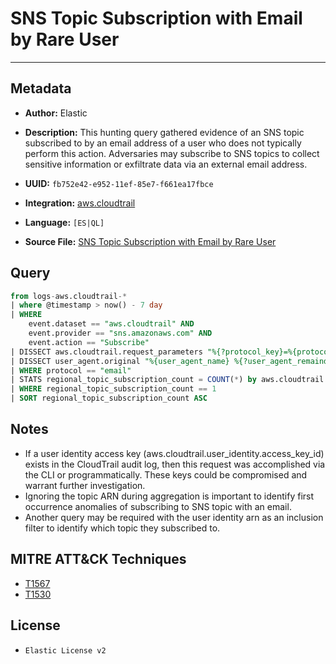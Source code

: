 # SNS Topic Subscription with Email by Rare User

---

## Metadata

- **Author:** Elastic
- **Description:** This hunting query gathered evidence of an SNS topic subscribed to by an email address of a user who does not typically perform this action. Adversaries may subscribe to SNS topics to collect sensitive information or exfiltrate data via an external email address.

- **UUID:** `fb752e42-e952-11ef-85e7-f661ea17fbce`
- **Integration:** [aws.cloudtrail](https://docs.elastic.co/integrations/aws/cloudtrail)
- **Language:** `[ES|QL]`
- **Source File:** [SNS Topic Subscription with Email by Rare User](../queries/sns_email_subscription_by_rare_user.toml)

## Query

```sql
from logs-aws.cloudtrail-*
| where @timestamp > now() - 7 day
| WHERE
    event.dataset == "aws.cloudtrail" AND
    event.provider == "sns.amazonaws.com" AND
    event.action == "Subscribe"
| DISSECT aws.cloudtrail.request_parameters "%{?protocol_key}=%{protocol}, %{?endpoint_key}=%{redacted}, %{?return_arn}=%{return_bool}, %{?topic_arn_key}=%{topic_arn}}"
| DISSECT user_agent.original "%{user_agent_name} %{?user_agent_remainder}"
| WHERE protocol == "email"
| STATS regional_topic_subscription_count = COUNT(*) by aws.cloudtrail.user_identity.arn, cloud.region, source.address, user_agent_name
| WHERE regional_topic_subscription_count == 1
| SORT regional_topic_subscription_count ASC
```

## Notes

- If a user identity access key (aws.cloudtrail.user_identity.access_key_id) exists in the CloudTrail audit log, then this request was accomplished via the CLI or programmatically. These keys could be compromised and warrant further investigation.
- Ignoring the topic ARN during aggregation is important to identify first occurrence anomalies of subscribing to SNS topic with an email.
- Another query may be required with the user identity arn as an inclusion filter to identify which topic they subscribed to.

## MITRE ATT&CK Techniques

- [T1567](https://attack.mitre.org/techniques/T1567)
- [T1530](https://attack.mitre.org/techniques/T1530)

## License

- `Elastic License v2`
